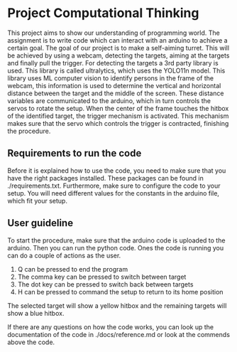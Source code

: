 # Project Computational Thinking
This project aims to show our understanding of programming world. The assignment is to write code which can interact with an arduino to achieve a certain goal.
The goal of our project is to make a self-aiming turret. This will be achieved by using a webcam, detecting the targets, aiming at the targets and finally pull the trigger.
For detecting the targets a 3rd party library is used. This library is called ultralytics, which uses the YOLO11n model. This library uses ML computer vision to identify persons in the frame of the webcam, this information is used to determine the vertical and horizontal distance between the target and the middle of the screen.
These distance variables are communicated to the arduino, which in turn controls the servos to rotate the setup. When the center of the frame touches the hitbox of the identified target, the trigger mechanism is activated. 
This mechanism makes sure that the servo which controls the trigger is contracted, finishing the procedure.

## Requirements to run the code
Before it is explained how to use the code, you need to make sure that you have the right packages installed. These packages can be found in ./requirements.txt. Furthermore, make sure to configure the code to your setup. You will need different values for the constants in the arduino file, which fit your setup.

## User guideline
To start the procedure, make sure that the arduino code is uploaded to the arduino. Then you can run the python code. Ones the code is running you can do a couple of actions as the user.
1. Q can be pressed to end the program
2. The comma key can be pressed to switch between target
3. The dot key can be pressed to switch back between targets
4. H can be pressed to command the setup to return to its home position

The selected target will show a yellow hitbox and the remaining targets will show a blue hitbox.

If there are any questions on how the code works, you can look up the documentation of the code in ./docs/reference.md or look at the commends above the code.


